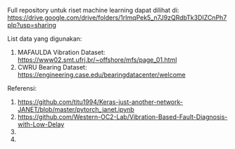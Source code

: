 
Full repository untuk riset machine learning dapat dilihat di: https://drive.google.com/drive/folders/1rImqPek5_n7J9zQRdbTk3DIZCnPh7pIp?usp=sharing

List data yang digunakan:
1. MAFAULDA Vibration Dataset: https://www02.smt.ufrj.br/~offshore/mfs/page_01.html
2. CWRU Bearing Dataset: https://engineering.case.edu/bearingdatacenter/welcome

Referensi:
1. https://github.com/titu1994/Keras-just-another-network-JANET/blob/master/pytorch_janet.ipynb
2. https://github.com/Western-OC2-Lab/Vibration-Based-Fault-Diagnosis-with-Low-Delay
3. 
4. 
